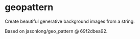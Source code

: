 geopattern
==========

Create beautiful generative background images from a string.

Based on jasonlong/geo_pattern @ 69f2dbea92.